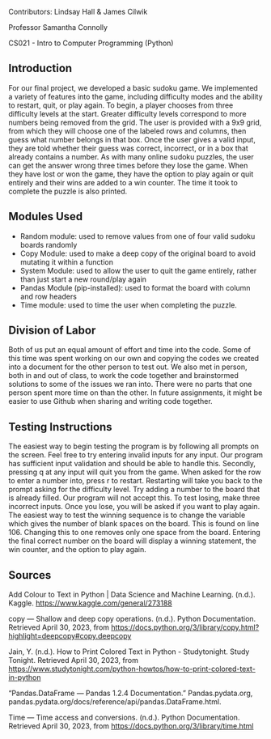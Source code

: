 Contributors: Lindsay Hall & James Cilwik

Professor Samantha Connolly

CS021 - Intro to Computer Programming (Python)

Introduction
---
For our final project, we developed a basic sudoku game. We implemented a variety of
features into the game, including difficulty modes and the ability to restart, quit, or play again.
To begin, a player chooses from three difficulty levels at the start. Greater difficulty levels
correspond to more numbers being removed from the grid. The user is provided with a 9x9 grid,
from which they will choose one of the labeled rows and columns, then guess what number
belongs in that box. Once the user gives a valid input, they are told whether their guess was
correct, incorrect, or in a box that already contains a number. As with many online sudoku
puzzles, the user can get the answer wrong three times before they lose the game. When they
have lost or won the game, they have the option to play again or quit entirely and their wins are
added to a win counter. The time it took to complete the puzzle is also printed.

Modules Used
---
- Random module: used to remove values from one of four valid sudoku boards randomly
- Copy Module: used to make a deep copy of the original board to avoid mutating it
within a function
- System Module: used to allow the user to quit the game entirely, rather than just start a
new round/play again
- Pandas Module (pip-installed): used to format the board with column and row headers
- Time module: used to time the user when completing the puzzle.

Division of Labor
---
  Both of us put an equal amount of effort and time into the code. Some of this time was
spent working on our own and copying the codes we created into a document for the other
person to test out. We also met in person, both in and out of class, to work the code together and
brainstormed solutions to some of the issues we ran into. There were no parts that one person
spent more time on than the other. In future assignments, it might be easier to use Github when
sharing and writing code together.

Testing Instructions
---
The easiest way to begin testing the program is by following all prompts on the screen.
Feel free to try entering invalid inputs for any input. Our program has sufficient input validation
and should be able to handle this. Secondly, pressing q at any input will quit you from the game.
When asked for the row to enter a number into, press r to restart. Restarting will take you back to
the prompt asking for the difficulty level. Try adding a number to the board that is already filled.
Our program will not accept this. To test losing, make three incorrect inputs. Once you lose, you
will be asked if you want to play again. The easiest way to test the winning sequence is to change
the variable which gives the number of blank spaces on the board. This is found on line 106.
Changing this to one removes only one space from the board. Entering the final correct number
on the board will display a winning statement, the win counter, and the option to play again.

Sources
---
Add Colour to Text in Python | Data Science and Machine Learning. (n.d.). Kaggle.
https://www.kaggle.com/general/273188

copy — Shallow and deep copy operations. (n.d.). Python Documentation. Retrieved April 30,
2023, from
https://docs.python.org/3/library/copy.html?highlight=deepcopy#copy.deepcopy

Jain, Y. (n.d.). How to Print Colored Text in Python - Studytonight. Study Tonight. Retrieved
April 30, 2023, from
https://www.studytonight.com/python-howtos/how-to-print-colored-text-in-python

“Pandas.DataFrame — Pandas 1.2.4 Documentation.” Pandas.pydata.org,
pandas.pydata.org/docs/reference/api/pandas.DataFrame.html.

Time — Time access and conversions. (n.d.). Python Documentation. Retrieved April 30, 2023,
from https://docs.python.org/3/library/time.html
